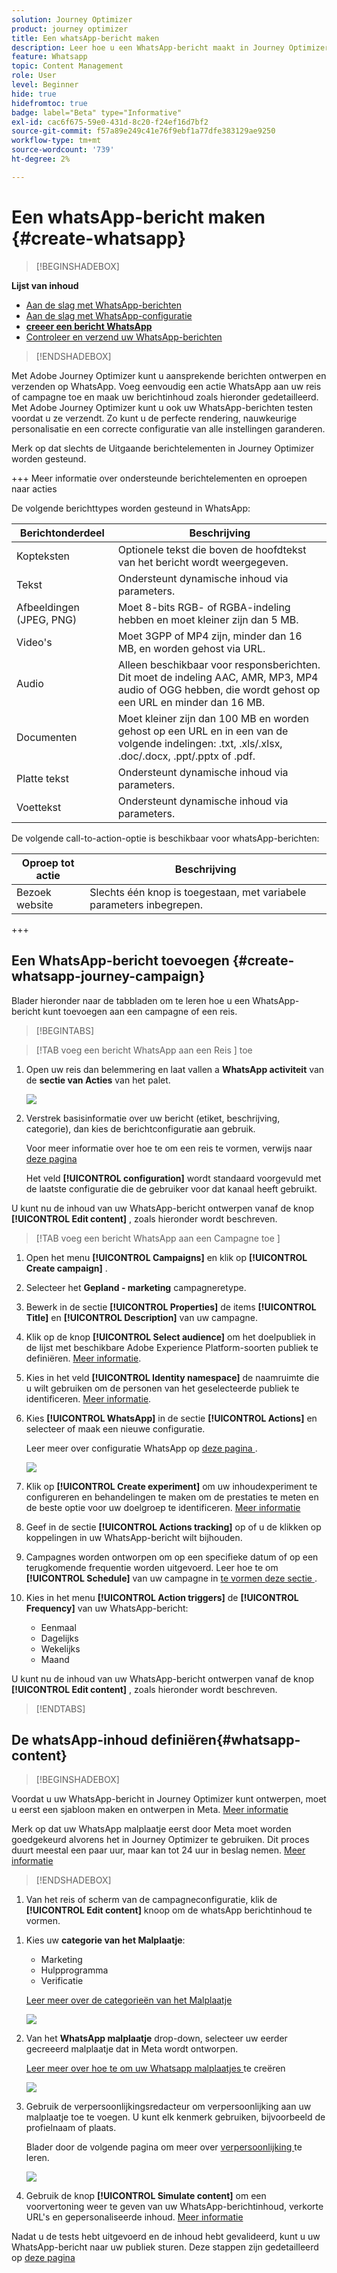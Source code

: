 ```yaml
---
solution: Journey Optimizer
product: journey optimizer
title: Een whatsApp-bericht maken
description: Leer hoe u een WhatsApp-bericht maakt in Journey Optimizer
feature: Whatsapp
topic: Content Management
role: User
level: Beginner
hide: true
hidefromtoc: true
badge: label="Beta" type="Informative"
exl-id: cac6f675-59e0-431d-8c20-f24ef16d7bf2
source-git-commit: f57a89e249c41e76f9ebf1a77dfe383129ae9250
workflow-type: tm+mt
source-wordcount: '739'
ht-degree: 2%

---
```


# Een whatsApp-bericht maken {#create-whatsapp}

>[!BEGINSHADEBOX]

**Lijst van inhoud**

* [Aan de slag met WhatsApp-berichten](get-started-whatsapp.md)
* [Aan de slag met WhatsApp-configuratie](whatsapp-configuration.md)
* **[creeer een bericht WhatsApp](create-whatsapp.md)**
* [Controleer en verzend uw WhatsApp-berichten](send-whatsapp.md)

>[!ENDSHADEBOX]

Met Adobe Journey Optimizer kunt u aansprekende berichten ontwerpen en verzenden op WhatsApp. Voeg eenvoudig een actie WhatsApp aan uw reis of campagne toe en maak uw berichtinhoud zoals hieronder gedetailleerd. Met Adobe Journey Optimizer kunt u ook uw WhatsApp-berichten testen voordat u ze verzendt. Zo kunt u de perfecte rendering, nauwkeurige personalisatie en een correcte configuratie van alle instellingen garanderen.

Merk op dat slechts de Uitgaande berichtelementen in Journey Optimizer worden gesteund.

+++ Meer informatie over ondersteunde berichtelementen en oproepen naar acties

De volgende berichttypes worden gesteund in WhatsApp:

| Berichtonderdeel | Beschrijving |
|-|-|
| Kopteksten | Optionele tekst die boven de hoofdtekst van het bericht wordt weergegeven. |
| Tekst | Ondersteunt dynamische inhoud via parameters. |
| Afbeeldingen (JPEG, PNG) | Moet 8-bits RGB- of RGBA-indeling hebben en moet kleiner zijn dan 5 MB. |
| Video&#39;s | Moet 3GPP of MP4 zijn, minder dan 16 MB, en worden gehost via URL. |
| Audio | Alleen beschikbaar voor responsberichten. Dit moet de indeling AAC, AMR, MP3, MP4 audio of OGG hebben, die wordt gehost op een URL en minder dan 16 MB. |
| Documenten | Moet kleiner zijn dan 100 MB en worden gehost op een URL en in een van de volgende indelingen: .txt, .xls/.xlsx, .doc/.docx, .ppt/.pptx of .pdf. |
| Platte tekst | Ondersteunt dynamische inhoud via parameters. |
| Voettekst | Ondersteunt dynamische inhoud via parameters. |

De volgende call-to-action-optie is beschikbaar voor whatsApp-berichten:

| Oproep tot actie | Beschrijving |
|-|-|
| Bezoek website | Slechts één knop is toegestaan, met variabele parameters inbegrepen. |


+++

## Een WhatsApp-bericht toevoegen {#create-whatsapp-journey-campaign}

Blader hieronder naar de tabbladen om te leren hoe u een WhatsApp-bericht kunt toevoegen aan een campagne of een reis.

>[!BEGINTABS]

>[!TAB  voeg een bericht WhatsApp aan een Reis ] toe

1. Open uw reis dan belemmering en laat vallen a **WhatsApp activiteit** van de **sectie van Acties** van het palet.

   ![](assets/whatsapp-create-jo.png)

1. Verstrek basisinformatie over uw bericht (etiket, beschrijving, categorie), dan kies de berichtconfiguratie aan gebruik.

   Voor meer informatie over hoe te om een reis te vormen, verwijs naar [ deze pagina ](../building-journeys/journey-gs.md)

   Het veld **[!UICONTROL configuration]** wordt standaard voorgevuld met de laatste configuratie die de gebruiker voor dat kanaal heeft gebruikt.

U kunt nu de inhoud van uw WhatsApp-bericht ontwerpen vanaf de knop **[!UICONTROL Edit content]** , zoals hieronder wordt beschreven.

>[!TAB  voeg een bericht WhatsApp aan een Campagne toe ]

1. Open het menu **[!UICONTROL Campaigns]** en klik op **[!UICONTROL Create campaign]** .

1. Selecteer het **Gepland - marketing** campagneretype.

1. Bewerk in de sectie **[!UICONTROL Properties]** de items **[!UICONTROL Title]** en **[!UICONTROL Description]** van uw campagne.

1. Klik op de knop **[!UICONTROL Select audience]** om het doelpubliek in de lijst met beschikbare Adobe Experience Platform-soorten publiek te definiëren. [Meer informatie](../audience/about-audiences.md).

1. Kies in het veld **[!UICONTROL Identity namespace]** de naamruimte die u wilt gebruiken om de personen van het geselecteerde publiek te identificeren. [Meer informatie](../event/about-creating.md#select-the-namespace).

1. Kies **[!UICONTROL WhatsApp]** in de sectie **[!UICONTROL Actions]** en selecteer of maak een nieuwe configuratie.

   Leer meer over configuratie WhatsApp op [ deze pagina ](whatsapp-configuration.md).

   ![](assets/whatsapp-campaign-1.png)

1. Klik op **[!UICONTROL Create experiment]** om uw inhoudexperiment te configureren en behandelingen te maken om de prestaties te meten en de beste optie voor uw doelgroep te identificeren. [Meer informatie](../content-management/content-experiment.md)

1. Geef in de sectie **[!UICONTROL Actions tracking]** op of u de klikken op koppelingen in uw WhatsApp-bericht wilt bijhouden.

1. Campagnes worden ontworpen om op een specifieke datum of op een terugkomende frequentie worden uitgevoerd. Leer hoe te om **[!UICONTROL Schedule]** van uw campagne in [ te vormen deze sectie ](../campaigns/create-campaign.md#schedule).

1. Kies in het menu **[!UICONTROL Action triggers]** de **[!UICONTROL Frequency]** van uw WhatsApp-bericht:

   * Eenmaal
   * Dagelijks
   * Wekelijks
   * Maand

U kunt nu de inhoud van uw WhatsApp-bericht ontwerpen vanaf de knop **[!UICONTROL Edit content]** , zoals hieronder wordt beschreven.

>[!ENDTABS]

## De whatsApp-inhoud definiëren{#whatsapp-content}

>[!BEGINSHADEBOX]

Voordat u uw WhatsApp-bericht in Journey Optimizer kunt ontwerpen, moet u eerst een sjabloon maken en ontwerpen in Meta. [Meer informatie](https://www.facebook.com/business/help/2055875911147364?id=2129163877102343)

Merk op dat uw WhatsApp malplaatje eerst door Meta moet worden goedgekeurd alvorens het in Journey Optimizer te gebruiken. Dit proces duurt meestal een paar uur, maar kan tot 24 uur in beslag nemen. [Meer informatie](https://developers.facebook.com/docs/whatsapp/message-templates/guidelines/#approval-process)

>[!ENDSHADEBOX]

1. Van het reis of scherm van de campagneconfiguratie, klik de **[!UICONTROL Edit content]** knoop om de whatsApp berichtinhoud te vormen.

<!--
1. Select **[!UICONTROL Template message]**.
-->

1. Kies uw **categorie van het Malplaatje**:

   * Marketing
   * Hulpprogramma
   * Verificatie

   [ Leer meer over de categorieën van het Malplaatje ](https://developers.facebook.com/docs/whatsapp/updates-to-pricing/new-template-guidelines/#template-category-guidelines)

   ![](assets/whatsapp-design-1.png)

1. Van het **WhatsApp malplaatje** drop-down, selecteer uw eerder gecreeerd malplaatje dat in Meta wordt ontworpen.

   [ Leer meer over hoe te om uw Whatsapp malplaatjes ](https://www.facebook.com/business/help/2055875911147364?id=2129163877102343) te creëren

   ![](assets/whatsapp-design-2.png)

1. Gebruik de verpersoonlijkingsredacteur om verpersoonlijking aan uw malplaatje toe te voegen. U kunt elk kenmerk gebruiken, bijvoorbeeld de profielnaam of plaats.

   Blader door de volgende pagina om meer over [ verpersoonlijking ](../personalization/personalize.md) te leren.

   ![](assets/whatsapp-design-3.png)

1. Gebruik de knop **[!UICONTROL Simulate content]** om een voorvertoning weer te geven van uw WhatsApp-berichtinhoud, verkorte URL&#39;s en gepersonaliseerde inhoud. [Meer informatie](send-whatsapp.md)

Nadat u de tests hebt uitgevoerd en de inhoud hebt gevalideerd, kunt u uw WhatsApp-bericht naar uw publiek sturen. Deze stappen zijn gedetailleerd op [ deze pagina ](send-whatsapp.md)


<!--
* **[!UICONTROL Template message]**: Predefined message imported from Meta into Journey Optimizer. These are intended for sending notifications, alerts, or updates to your customers.

* **[!UICONTROL Response message]**: Message created in Journey Optimizer and sent in reply to customer queries or interactions.

>[!BEGINTABS]

>[!TAB Template message]

1. From the journey or campaign configuration screen, click the **[!UICONTROL Edit content]** button to configure the WhatsApp message content.

1. Select **[!UICONTROL Template message]**.

1. Choose your Template category. [Learn more](https://developers.facebook.com/docs/WhatsApp/updates-to-pricing/new-template-guidelines/)

1. From the **WhatsApp template** drop-down, select your previously created template designed in Meta.

1. Use the personalization editor to define content, add personalization and dynamic content. You can use any attribute, such as the profile name or city for example. You can also define conditional rules. Browse to the following pages to learn more about [personalization](../personalization/personalize.md) and [dynamic content](../personalization/get-started-dynamic-content.md) in the personalization editor.

1. Use the **[!UICONTROL Simulate content]** button to preview your WhatsApp message content, shortened URLs, and personalized content. [Learn more](send-whatsapp.md)

Once you have performed your tests and validated the content, you can send your WhatsApp message to your audience. These steps are detailed on [this page](send-whatsapp.md)

>[!TAB Response message]

1. From the journey or campaign configuration screen, click the **[!UICONTROL Edit content]** button to configure the WhatsApp message content.

1. Select **[!UICONTROL Response message]**.

1. Enter your text in the **[!UICONTROL Body]** field.

1. Use the personalization editor to define content, add personalization and dynamic content. You can use any attribute, such as the profile name or city for example. You can also define conditional rules. Browse to the following pages to learn more about [personalization](../personalization/personalize.md) and [dynamic content](../personalization/get-started-dynamic-content.md) in the personalization editor.

1. Use the **[!UICONTROL Simulate content]** button to preview your WhatsApp message content, shortened URLs, and personalized content. [Learn more](send-whatsapp.md)

Once you have performed your tests and validated the content, you can send your WhatsApp message to your audience. These steps are detailed on [this page](send-whatsapp.md)

>[!ENDTABS]
-->

